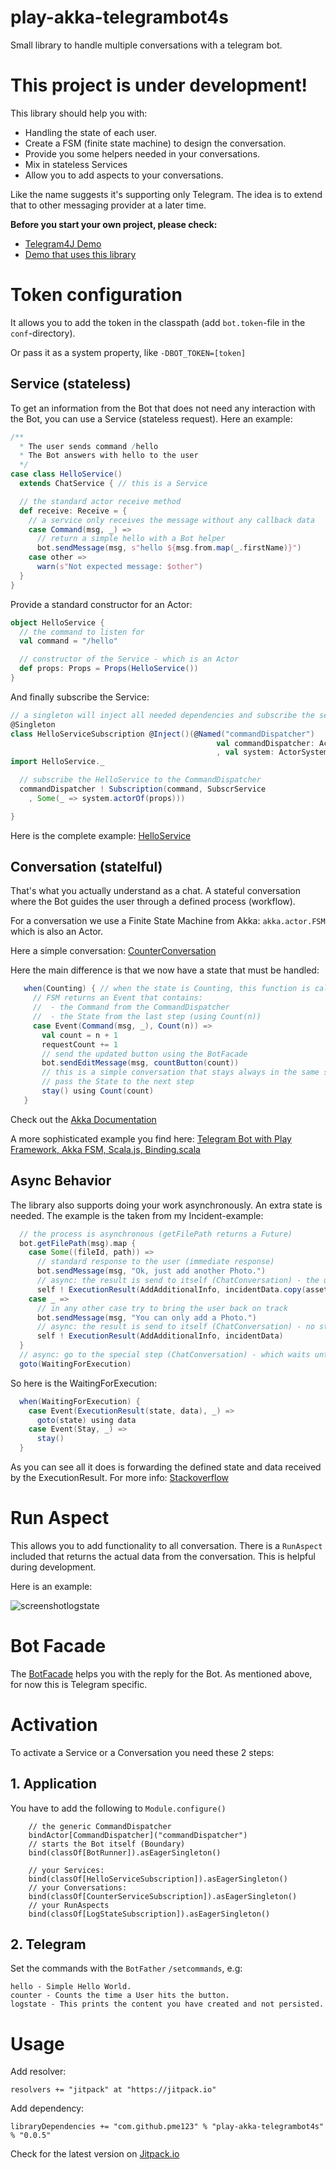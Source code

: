 # play-akka-telegrambot4s
Small library to handle multiple conversations with a telegram bot.

# This project is under development!

This library should help you with:

* Handling the state of each user.
* Create a FSM (finite state machine) to design the conversation.
* Provide you some helpers needed in your conversations.
* Mix in stateless Services
* Allow you to add aspects to your conversations.

Like the name suggests it's supporting only Telegram. The idea is to extend that to other 
messaging provider at a later time.

**Before you start your own project, please check:**

* [Telegram4J Demo](https://github.com/pme123/play-scala-telegrambot4s)
* [Demo that uses this library](https://github.com/pme123/play-akka-telegrambot4s-incidents)
# Token configuration
It allows you to add the token in the classpath (add `bot.token`-file in the `conf`-directory).

Or pass it as a system property, like `-DBOT_TOKEN=[token]`

## Service (stateless)
To get an information from the Bot that does not need any interaction with 
the Bot, you can use a Service (stateless request). 
Here an example:
```scala
/**
  * The user sends command /hello
  * The Bot answers with hello to the user
  */
case class HelloService()
  extends ChatService { // this is a Service

  // the standard actor receive method
  def receive: Receive = {
    // a service only receives the message without any callback data
    case Command(msg, _) =>
      // return a simple hello with a Bot helper
      bot.sendMessage(msg, s"hello ${msg.from.map(_.firstName)}") 
    case other =>
      warn(s"Not expected message: $other")
  }
}
```
Provide a standard constructor for an Actor:
```scala
object HelloService {
  // the command to listen for
  val command = "/hello"

  // constructor of the Service - which is an Actor
  def props: Props = Props(HelloService())
}
```
And finally subscribe the Service:
```scala
// a singleton will inject all needed dependencies and subscribe the service
@Singleton
class HelloServiceSubscription @Inject()(@Named("commandDispatcher")
                                              val commandDispatcher: ActorRef
                                              , val system: ActorSystem) {
import HelloService._

  // subscribe the HelloService to the CommandDispatcher
  commandDispatcher ! Subscription(command, SubscrService
    , Some(_ => system.actorOf(props)))

}
```
Here is the complete example: 
[HelloService](https://raw.githubusercontent.com/pme123/play-akka-telegrambot4s/master/app/pme/bots/examples/services/HelloService.scala)

## Conversation (statelful)
That's what you actually understand as a chat. 
A stateful conversation where the Bot guides the user through a defined process (workflow).

For a conversation we use a Finite State Machine from Akka: `akka.actor.FSM` which is also an Actor.

Here a simple conversation: 
[CounterConversation](https://raw.githubusercontent.com/pme123/play-akka-telegrambot4s/master/app/pme/bots/examples/conversations/CounterConversation.scala)

Here the main difference is that we now have a state that must be handled:
```scala
   when(Counting) { // when the state is Counting, this function is called
     // FSM returns an Event that contains:
     //  - the Command from the CommandDispatcher
     //  - the State from the last step (using Count(n))
     case Event(Command(msg, _), Count(n)) =>
       val count = n + 1
       requestCount += 1
       // send the updated button using the BotFacade
       bot.sendEditMessage(msg, countButton(count))
       // this is a simple conversation that stays always in the same state.
       // pass the State to the next step
       stay() using Count(count)
   }
```
Check out the [Akka Documentation](https://doc.akka.io/docs/akka/2.5/scala/fsm.html)

A more sophisticated example you find here: 
[Telegram Bot with Play Framework, Akka FSM, Scala.js, Binding.scala](https://github.com/pme123/play-akka-telegrambot4s-incidents)

## Async Behavior
The library also supports doing your work asynchronously. 
An extra state is needed. The example is the taken from my Incident-example:
```scala
  // the process is asynchronous (getFilePath returns a Future)
  bot.getFilePath(msg).map {
    case Some((fileId, path)) =>
      // standard response to the user (immediate response)
      bot.sendMessage(msg, "Ok, just add another Photo.")
      // async: the result is send to itself (ChatConversation) - the uploaded photo is added to the state.
      self ! ExecutionResult(AddAdditionalInfo, incidentData.copy(assets = Asset(fileId, path) :: incidentData.assets))
    case _ =>
      // in any other case try to bring the user back on track
      bot.sendMessage(msg, "You can only add a Photo.")
      // async: the result is send to itself (ChatConversation) - no state change.
      self ! ExecutionResult(AddAdditionalInfo, incidentData)
  }
  // async: go to the special step (ChatConversation) - which waits until it gets the ExecutionResult
  goto(WaitingForExecution)
```
So here is the WaitingForExecution:
```scala
  when(WaitingForExecution) {
    case Event(ExecutionResult(state, data), _) =>
      goto(state) using data
    case Event(Stay, _) =>
      stay()
  }
```
As you can see all it does is forwarding the defined state and data received by the ExecutionResult.
For more info: [Stackoverflow](http://stackoverflow.com/questions/29489564/akka-fsm-goto-within-future)

# Run Aspect
This allows you to add functionality to all conversation. 
There is a `RunAspect` included that returns the actual data
from the conversation. This is helpful during development.

Here is an example:

![screenshotlogstate](https://user-images.githubusercontent.com/3437927/32698014-e0a4c5bc-c79c-11e7-9265-94985930d3fb.png)

# Bot Facade
The [BotFacade](https://github.com/pme123/play-akka-telegrambot4s/blob/0.0.5/app/pme/bots/control/BotFacade.scala)
helps you with the reply for the Bot. 
As mentioned above, for now this is Telegram specific.

# Activation
To activate a Service or a Conversation you need these 2 steps:
## 1. Application
You have to add the following to `Module.configure()`
```
    // the generic CommandDispatcher
    bindActor[CommandDispatcher]("commandDispatcher")
    // starts the Bot itself (Boundary)
    bind(classOf[BotRunner]).asEagerSingleton()

    // your Services:
    bind(classOf[HelloServiceSubscription]).asEagerSingleton()
    // your Conversations:
    bind(classOf[CounterServiceSubscription]).asEagerSingleton()
    // your RunAspects
    bind(classOf[LogStateSubscription]).asEagerSingleton()
```

## 2. Telegram
Set the commands with the `BotFather` `/setcommands`, e.g:
```
hello - Simple Hello World.
counter - Counts the time a User hits the button.
logstate - This prints the content you have created and not persisted.
```

# Usage
Add resolver: 

`resolvers += "jitpack" at "https://jitpack.io"`

Add dependency:

`libraryDependencies += "com.github.pme123" % "play-akka-telegrambot4s" % "0.0.5"`

Check for the latest version on 
[Jitpack.io](https://jitpack.io/#pme123/play-akka-telegrambot4s) 